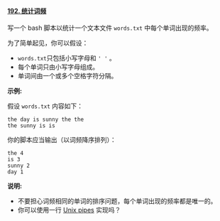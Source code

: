 ﻿#### [192\. 统计词频](https://leetcode.cn/problems/word-frequency/)

写一个 bash 脚本以统计一个文本文件 `words.txt` 中每个单词出现的频率。

为了简单起见，你可以假设：

-   `words.txt`只包括小写字母和 `' '` 。
-   每个单词只由小写字母组成。
-   单词间由一个或多个空格字符分隔。

**示例:**

假设 `words.txt` 内容如下：

```
the day is sunny the the
the sunny is is

```

你的脚本应当输出（以词频降序排列）：

```
the 4
is 3
sunny 2
day 1

```

**说明:**

-   不要担心词频相同的单词的排序问题，每个单词出现的频率都是唯一的。
-   你可以使用一行 [Unix pipes](http://tldp.org/HOWTO/Bash-Prog-Intro-HOWTO-4.html) 实现吗？
